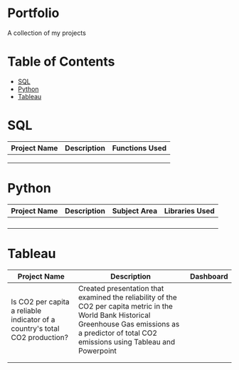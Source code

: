 # Portfolio
A collection of my projects

# Table of Contents

- [SQL](#SQL)
- [Python](#Python)
- [Tableau](#Tableau)

# SQL
|Project Name|Description|Functions Used|
|---|---|---|
||||
||||
||||

# Python

|Project Name|Description|Subject Area|Libraries Used|
|---|---|---|---|
||||
||||
||||
||||

# Tableau
|Project Name|Description|Dashboard|
|---|---|---|
|Is CO2 per capita a reliable indicator of a country's total CO2 production?|Created presentation that examined the reliability of the CO2 per capita metric in the World Bank Historical Greenhouse Gas emissions as a predictor of total CO2 emissions using Tableau and Powerpoint||
||||
||||
